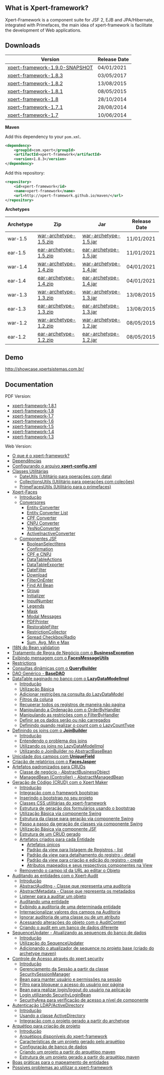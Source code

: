 ## What is Xpert-framework?

Xpert-Framework is a component suite for JSF 2, EJB and JPA/Hibernate, integrated with Primefaces, the main idea of xpert-framework is facilitate the development of Web applications.

## Downloads

Version | Release Date
--------|-------------
[xpert-framework-1.9.0-SNAPSHOT](https://github.com/xpert-framework/download/raw/master/xpert-framework-1.9.0-SNAPSHOT.jar) | 04/01/2021
[xpert-framework-1.8.3](https://github.com/xpert-framework/download/raw/master/xpert-framework-1.8.3.jar) | 03/05/2017
[xpert-framework-1.8.2](https://github.com/xpert-framework/download/raw/master/xpert-framework-1.8.2.jar) | 13/08/2015
[xpert-framework-1.8.1](https://github.com/xpert-framework/download/raw/master/xpert-framework-1.8.1.jar) | 08/05/2015
[xpert-framework-1.8](https://github.com/xpert-framework/download/raw/master/xpert-framework-1.8.jar) | 28/10/2014
[xpert-framework-1.7.1](https://github.com/xpert-framework/download/raw/master/xpert-framework-1.7.1.jar) | 28/08/2014
[xpert-framework-1.7](https://github.com/xpert-framework/download/raw/master/xpert-framework-1.7.jar) | 10/06/2014

**Maven**

Add this dependency to your `pom.xml`.
```xml
<dependency>
    <groupId>com.xpert</groupId>
    <artifactId>xpert-framework</artifactId>
    <version>1.8.3</version>
</dependency>
```

Add this repository:

```xml
<repository>
	<id>xpert-framework</id>
	<name>xpert-framework</name>
	<url>http://xpert-framework.github.io/maven/</url>
</repository>
```

**Archetypes**

Archetype | Zip | Jar | Release Date
----------|-----|----|-----------|
war-1.5 | [war-archetype-1.5.zip](https://github.com/xpert-framework/download/raw/master/archetypes/archetypes-1.5/xpert-framework-war-archetype-1.5.zip) | [war-archetype-1.5.jar](https://github.com/xpert-framework/download/raw/master/archetypes/archetypes-1.5/xpert-framework-war-archetype-1.5.jar) | 11/01/2021
ear-1.5 | [ear-archetype-1.5.zip](https://github.com/xpert-framework/download/raw/master/archetypes/archetypes-1.5/xpert-framework-ear-archetype-1.5.zip) | [ear-archetype-1.5.jar](https://github.com/xpert-framework/download/raw/master/archetypes/archetypes-1.5/xpert-framework-ear-archetype-1.5.jar) | 11/01/2021
war-1.4 | [war-archetype-1.4.zip](https://github.com/xpert-framework/download/raw/master/archetypes/archetypes-1.4/xpert-framework-war-archetype-1.4.zip) | [war-archetype-1.4.jar](https://github.com/xpert-framework/download/raw/master/archetypes/archetypes-1.4/xpert-framework-war-archetype-1.4.jar) | 04/01/2021
ear-1.4 | [ear-archetype-1.4.zip](https://github.com/xpert-framework/download/raw/master/archetypes/archetypes-1.4/xpert-framework-ear-archetype-1.4.zip) | [ear-archetype-1.4.jar](https://github.com/xpert-framework/download/raw/master/archetypes/archetypes-1.4/xpert-framework-ear-archetype-1.4.jar) | 04/01/2021
war-1.3 | [war-archetype-1.3.zip](https://github.com/xpert-framework/download/raw/master/archetypes/archetypes-1.3/xpert-framework-war-archetype-1.3.zip) | [war-archetype-1.3.jar](https://github.com/xpert-framework/download/raw/master/archetypes/archetypes-1.3/xpert-framework-war-archetype-1.3.jar) | 13/08/2015
ear-1.3 | [ear-archetype-1.3.zip](https://github.com/xpert-framework/download/raw/master/archetypes/archetypes-1.3/xpert-framework-ear-archetype-1.3.zip) | [ear-archetype-1.3.jar](https://github.com/xpert-framework/download/raw/master/archetypes/archetypes-1.3/xpert-framework-ear-archetype-1.3.jar) | 13/08/2015
war-1.2 | [war-archetype-1.2.zip](https://github.com/xpert-framework/download/raw/master/archetypes/archetypes-1.2/xpert-framework-war-archetype-1.2.zip) | [war-archetype-1.2.jar](https://github.com/xpert-framework/download/raw/master/archetypes/archetypes-1.2/xpert-framework-war-archetype-1.2.jar) | 08/05/2015
ear-1.2 | [ear-archetype-1.2.zip](https://github.com/xpert-framework/download/raw/master/archetypes/archetypes-1.2/xpert-framework-ear-archetype-1.2.zip) | [ear-archetype-1.2.jar](https://github.com/xpert-framework/download/raw/master/archetypes/archetypes-1.2/xpert-framework-ear-archetype-1.2.jar) | 08/05/2015

## Demo

http://showcase.xpertsistemas.com.br/

## Documentation

PDF Version: 

- [xpert-framework-1.8.1](https://github.com/xpert-framework/download/raw/master/docs/xpert_framework_1_8_1.pdf)
- [xpert-framework-1.8](https://github.com/xpert-framework/download/raw/master/docs/xpert_framework_1_8.pdf)
- [xpert-framework-1.7](https://github.com/xpert-framework/download/raw/master/docs/xpert_framework_1_7.pdf)
- [xpert-framework-1.6](https://github.com/xpert-framework/download/raw/master/docs/xpert_framework_1_6.pdf)
- [xpert-framework-1.5](https://github.com/xpert-framework/download/raw/master/docs/xpert_framework_1_5.pdf)
- [xpert-framework-1.4](https://github.com/xpert-framework/download/raw/master/docs/xpert_framework_1_4.pdf)
- [xpert-framework-1.3](https://github.com/xpert-framework/download/raw/master/docs/xpert_framework_1_3.pdf)

Web Version:

- [O que é o xpert-framework?](https://github.com/xpert-framework/xpert-framework/wiki/O-que-%C3%A9-o-xpert-framework)
- [Dependências](https://github.com/xpert-framework/xpert-framework/wiki/Depend%C3%AAncias)
- [Configurando o arquivo **xpert-config.xml**](https://github.com/xpert-framework/xpert-framework/wiki/Arquivo-xpert-config.xml)
- [Classes Utilitárias](https://github.com/xpert-framework/xpert-framework/wiki/Utilit%C3%A1rios)
  - [DateUtils (Utilitário para operações com data)](https://github.com/xpert-framework/xpert-framework/wiki/Utilit%C3%A1rios#dateutils-utilit%C3%A1rio-para-opera%C3%A7%C3%B5es-com-data)
  - [CollectionsUtils (Utilitário para operações com coleções)](https://github.com/xpert-framework/xpert-framework/wiki/Utilit%C3%A1rios#collectionsutils-utilit%C3%A1rio-para-opera%C3%A7%C3%B5es-com-cole%C3%A7%C3%B5es)
  - [PrimeFacesUtils (Utilitário para o primefaces)](https://github.com/xpert-framework/xpert-framework/wiki/Utilit%C3%A1rios#primefacesutils-utilit%C3%A1rio-para-o-primefaces)
- [Xpert-Faces](https://github.com/xpert-framework/xpert-framework/wiki/xpert-faces)
	- [Introdução](https://github.com/xpert-framework/xpert-framework/wiki/xpert-faces#introducao)
	- [Conversores](https://github.com/xpert-framework/xpert-framework/wiki/Conversores)
		- [Entity Converter](https://github.com/xpert-framework/xpert-framework/wiki/Conversores#entity-converter)
		- [Entity Converter List](https://github.com/xpert-framework/xpert-framework/wiki/Conversores#entity-converter-list)
		- [CPF Converter](https://github.com/xpert-framework/xpert-framework/wiki/Conversores#cpf-converter)
		- [CNPJ Converter](https://github.com/xpert-framework/xpert-framework/wiki/Conversores#cnpj-converter)
		- [YesNoConverter](https://github.com/xpert-framework/xpert-framework/wiki/Conversores#yesnoconverter)
		- [ActiveInactiveConverter](https://github.com/xpert-framework/xpert-framework/wiki/Conversores#activeinactiveconverter)
	- [Componentes JSF](https://github.com/xpert-framework/xpert-framework/wiki/Componentes-JSF)
		- [BooleanSelectItens](https://github.com/xpert-framework/xpert-framework/wiki/BooleanSelectItens)
		- [Confirmation](https://github.com/xpert-framework/xpert-framework/wiki/Confirmation)
		- [CPF e CNPJ](https://github.com/xpert-framework/xpert-framework/wiki/CPF-e-CNPJ)
		- [DataTableActions](https://github.com/xpert-framework/xpert-framework/wiki/DataTableActions)
		- [DataTableExporter](https://github.com/xpert-framework/xpert-framework/wiki/DataTableExporter)
		- [DateFilter](https://github.com/xpert-framework/xpert-framework/wiki/DateFilter)
		- [Download](https://github.com/xpert-framework/xpert-framework/wiki/Componente-Download)
		- [FilterOnEnter](https://github.com/xpert-framework/xpert-framework/wiki/Filter-On-Enter)
		- [Find All Bean](https://github.com/xpert-framework/xpert-framework/wiki/Find-All-Bean)
		- [Group](https://github.com/xpert-framework/xpert-framework/wiki/Group)
		- [Initializer](https://github.com/xpert-framework/xpert-framework/wiki/Initializer)
		- [InputNumber](https://github.com/xpert-framework/xpert-framework/wiki/Input-Number)
		- [Legends](https://github.com/xpert-framework/xpert-framework/wiki/Legends)
		- [Mask](https://github.com/xpert-framework/xpert-framework/wiki/Mask)
		- [Modal Messages](https://github.com/xpert-framework/xpert-framework/wiki/Modal-Messages)
		- [PDFPrinter](https://github.com/xpert-framework/xpert-framework/wiki/PdfPrinter)
		- [RestorableFilter](https://github.com/xpert-framework/xpert-framework/wiki/RestorableFilter)
		- [RestrictionCollector](https://github.com/xpert-framework/xpert-framework/wiki/RestrictionCollector)
		- [Spread Checkbox/Radio](https://github.com/xpert-framework/xpert-framework/wiki/Spread-Checkbox-Radio)
		- [Sum, Avg, Min e Max](https://github.com/xpert-framework/xpert-framework/wiki/Sum,-Avg,-Min-e-Max)
- [I18N do Bean validation](https://github.com/xpert-framework/xpert-framework/wiki/i18n-do-BeanValidation)
- [Tratamento de Regra de Negócio com o **BusinessException**](https://github.com/xpert-framework/xpert-framework/wiki/Tratamento-de-Regra-de-Neg%C3%B3cio-com-o-Business-Exception)
- [Exibindo mensagem com o **FacesMessageUtils**](https://github.com/xpert-framework/xpert-framework/wiki/Exibindo-mensagem-com-o-FacesMessageUtils)
- [Restrictions](https://github.com/xpert-framework/xpert-framework/wiki/Restrictions)
- [Consultas dinâmicas com o **QueryBuilder**](https://github.com/xpert-framework/xpert-framework/wiki/Consultas-din%C3%A2micas-com-o-QueryBuilder)
- [DAO Genérico - **BaseDAO**](https://github.com/xpert-framework/xpert-framework/wiki/DAO-Gen%C3%A9rico---BaseDAO)
- [DataTable paginado no banco com o **LazyDataModelImpl**](https://github.com/xpert-framework/xpert-framework/wiki/DataTable-paginado-no-banco-com-o-LazyDataModelImpl)
	- [Introdução](https://github.com/xpert-framework/xpert-framework/wiki/DataTable-paginado-no-banco-com-o-LazyDataModelImpl#introdu%C3%A7%C3%A3o)
	- [Utilização Básica](https://github.com/xpert-framework/xpert-framework/wiki/DataTable-paginado-no-banco-com-o-LazyDataModelImpl#utiliza%C3%A7%C3%A3o-b%C3%A1sica)
 	- [Adicionar restrições na consulta do LazyDataModel](https://github.com/xpert-framework/xpert-framework/wiki/DataTable-paginado-no-banco-com-o-LazyDataModelImpl#adicionar-restri%C3%A7%C3%B5es-na-consulta-do-lazydatamodel)
	- [Filtros da coluna](https://github.com/xpert-framework/xpert-framework/wiki/DataTable-paginado-no-banco-com-o-LazyDataModelImpl#filtros-da-coluna)
	- [Recuperar todos os registros de maneira não pagina](https://github.com/xpert-framework/xpert-framework/wiki/DataTable-paginado-no-banco-com-o-LazyDataModelImpl#recuperar-todos-os-registros-de-maneira-n%C3%A3o-pagina)
 	- [Manipulando a Ordenação com o OrderByHandler](https://github.com/xpert-framework/xpert-framework/wiki/DataTable-paginado-no-banco-com-o-LazyDataModelImpl#manipulando-a-ordena%C3%A7%C3%A3o-com-o-orderbyhandler)
	 - [Manipulando as restrições com o FilterByHandler](https://github.com/xpert-framework/xpert-framework/wiki/DataTable-paginado-no-banco-com-o-LazyDataModelImpl#manipulando-as-restri%C3%A7%C3%B5es-com-o-filterbyhandler)
 	- [Definir se os dados serão ou não carregados](https://github.com/xpert-framework/xpert-framework/wiki/DataTable-paginado-no-banco-com-o-LazyDataModelImpl#definir-se-os-dados-ser%C3%A3o-ou-n%C3%A3o-carregados)
 	- [Definindo quando realizar o count com o LazyCountType](https://github.com/xpert-framework/xpert-framework/wiki/DataTable-paginado-no-banco-com-o-LazyDataModelImpl#definindo-quando-realizar-o-count-com-o-lazycounttype)
- [Definindo os joins com o **JoinBuilder**](https://github.com/xpert-framework/xpert-framework/wiki/Definindo-os-joins-com-o-JoinBuilder)
 	- [Introdução](https://github.com/xpert-framework/xpert-framework/wiki/Definindo-os-joins-com-o-JoinBuilder#introdu%C3%A7%C3%A3o)
 	- [Entendendo o problema dos joins](https://github.com/xpert-framework/xpert-framework/wiki/Definindo-os-joins-com-o-JoinBuilder#entendendo-o-problema-dos-joins)
 	- [Utilizando os joins no LazyDataModelImpl](https://github.com/xpert-framework/xpert-framework/wiki/Definindo-os-joins-com-o-JoinBuilder#utilizando-os-joins-no-lazydatamodelimpl)
 	- [Utilizando o JoinBuilder no AbstractBaseBean](https://github.com/xpert-framework/xpert-framework/wiki/Definindo-os-joins-com-o-JoinBuilder#utilizando-o-joinbuilder-no-abstractbasebean)
- [Unicidade dos campos com **UniqueField**](https://github.com/xpert-framework/xpert-framework/wiki/Unicidade-dos-campos-com-UniqueField)
- [Criação de relatórios com o **FacesJasper**](https://github.com/xpert-framework/xpert-framework/wiki/Cria%C3%A7%C3%A3o-de-relat%C3%B3rios-com-o-FacesJasper)
- [Artefatos padronizados para CRUDs](https://github.com/xpert-framework/xpert-framework/wiki/Artefatos-padronizados-para-CRUDs)
 	- [Classe de negócio - AbstractBusinessObject](https://github.com/xpert-framework/xpert-framework/wiki/Artefatos-padronizados-para-CRUDs#classe-de-neg%C3%B3cio---abstractbusinessobject)
 	- [ManagedBean (Controller) - AbstractManagedBean](https://github.com/xpert-framework/xpert-framework/wiki/Artefatos-padronizados-para-CRUDs#managedbean-controller---abstractmanagedbean)
- [Geração de Código (CRUD) com o Xpert Maker](https://github.com/xpert-framework/xpert-framework/wiki/Gera%C3%A7%C3%A3o-de-C%C3%B3digo-(CRUD)-com-o-Xpert-Maker)
	- [Introdução](https://github.com/xpert-framework/xpert-framework/wiki/Gera%C3%A7%C3%A3o-de-C%C3%B3digo-(CRUD)-com-o-Xpert-Maker#introdu%C3%A7%C3%A3o)
	- [Integração com o framework bootstrap](https://github.com/xpert-framework/xpert-framework/wiki/Gera%C3%A7%C3%A3o-de-C%C3%B3digo-(CRUD)-com-o-Xpert-Maker#integra%C3%A7%C3%A3o-com-o-framework-bootstrap)
	- [Inserindo o bootstrap no seu projeto](https://github.com/xpert-framework/xpert-framework/wiki/Gera%C3%A7%C3%A3o-de-C%C3%B3digo-(CRUD)-com-o-Xpert-Maker#inserindo-o-bootstrap-no-seu-projeto)
   	- [Classes CSS utilitárias do xpert-framework](https://github.com/xpert-framework/xpert-framework/wiki/Gera%C3%A7%C3%A3o-de-C%C3%B3digo-(CRUD)-com-o-Xpert-Maker#classes-css-utilit%C3%A1rias-do-xpert-framework)
 	- [Estrutura de geração dos formulários usando o bootstrap](https://github.com/xpert-framework/xpert-framework/wiki/Gera%C3%A7%C3%A3o-de-C%C3%B3digo-(CRUD)-com-o-Xpert-Maker#estrutura-de-gera%C3%A7%C3%A3o-dos-formul%C3%A1rios-usando-o-bootstrap)
	- [Utilização Básica via componente Swing](https://github.com/xpert-framework/xpert-framework/wiki/Gera%C3%A7%C3%A3o-de-C%C3%B3digo-(CRUD)-com-o-Xpert-Maker#utiliza%C3%A7%C3%A3o-b%C3%A1sica-via-componente-swing)
   	- [Estrutura da classe para geração via componente Swing](https://github.com/xpert-framework/xpert-framework/wiki/Gera%C3%A7%C3%A3o-de-C%C3%B3digo-(CRUD)-com-o-Xpert-Maker#estrutura-da-classe-para-gera%C3%A7%C3%A3o-via-componente-swing)
	- [Passo a passo da geração de classes via componente Swing](https://github.com/xpert-framework/xpert-framework/wiki/Gera%C3%A7%C3%A3o-de-C%C3%B3digo-(CRUD)-com-o-Xpert-Maker#passo-a-passo-da-gera%C3%A7%C3%A3o-de-classes-via-componente-swing)
 	- [Utilização Básica via componente JSF](https://github.com/xpert-framework/xpert-framework/wiki/Gera%C3%A7%C3%A3o-de-C%C3%B3digo-(CRUD)-com-o-Xpert-Maker#utiliza%C3%A7%C3%A3o-b%C3%A1sica-via-componente-jsf)
 	- [Estrutura de um CRUD gerado](https://github.com/xpert-framework/xpert-framework/wiki/Gera%C3%A7%C3%A3o-de-C%C3%B3digo-(CRUD)-com-o-Xpert-Maker#estrutura-de-um-crud-gerado)
  	- [Artefatos criados para cada Entidade](https://github.com/xpert-framework/xpert-framework/wiki/Gera%C3%A7%C3%A3o-de-C%C3%B3digo-(CRUD)-com-o-Xpert-Maker#artefatos-criados-para-cada-entidade)
    	- [Artefatos únicos](https://github.com/xpert-framework/xpert-framework/wiki/Gera%C3%A7%C3%A3o-de-C%C3%B3digo-(CRUD)-com-o-Xpert-Maker#artefatos-%C3%BAnicos)
		- [Padrão da view para listagem de Registros - list](https://github.com/xpert-framework/xpert-framework/wiki/Gera%C3%A7%C3%A3o-de-C%C3%B3digo-(CRUD)-com-o-Xpert-Maker#padr%C3%A3o-da-view-para-listagem-de-registros---list)
   		- [Padrão da view para detalhamento do registro - detail](https://github.com/xpert-framework/xpert-framework/wiki/Gera%C3%A7%C3%A3o-de-C%C3%B3digo-(CRUD)-com-o-Xpert-Maker#padr%C3%A3o-da-view-para-detalhamento-do-registro---detail)
		- [Padrão da view para criação e edição do registro - create](https://github.com/xpert-framework/xpert-framework/wiki/Gera%C3%A7%C3%A3o-de-C%C3%B3digo-(CRUD)-com-o-Xpert-Maker#padr%C3%A3o-da-view-para-cria%C3%A7%C3%A3o-e-edi%C3%A7%C3%A3o-do-registro---create)
		- [Atributos mapeados e seus respectivos componentes na View](https://github.com/xpert-framework/xpert-framework/wiki/Gera%C3%A7%C3%A3o-de-C%C3%B3digo-(CRUD)-com-o-Xpert-Maker#atributos-mapeados-e-seus-respectivos-componentes-na-view)
 	- [Removendo o campo id da URL ao editar o Objeto](https://github.com/xpert-framework/xpert-framework/wiki/Gera%C3%A7%C3%A3o-de-C%C3%B3digo-(CRUD)-com-o-Xpert-Maker#removendo-o-campo-id-da-url-ao-editar-o-objeto)
- [Auditando as entidades com o Xpert-Audit](https://github.com/xpert-framework/xpert-framework/wiki/Auditando-as-entidades-com-o-Xpert-Audit)
	- [Introdução](https://github.com/xpert-framework/xpert-framework/wiki/Auditando-as-entidades-com-o-Xpert-Audit#introdu%C3%A7%C3%A3o)
	- [AbstractAuditng - Classe que representa uma auditoria](https://github.com/xpert-framework/xpert-framework/wiki/Auditando-as-entidades-com-o-Xpert-Audit#abstractauditng---classe-que-representa-uma-auditoria)
	- [AbstractMetadata - Classe que representa os metadados](https://github.com/xpert-framework/xpert-framework/wiki/Auditando-as-entidades-com-o-Xpert-Audit#abstractmetadata---classe-que-representa-os-metadados)
	- [Listener para a auditar um objeto](https://github.com/xpert-framework/xpert-framework/wiki/Auditando-as-entidades-com-o-Xpert-Audit#listener-para-a-auditar-um-objeto)
	- [Auditando uma entidade](https://github.com/xpert-framework/xpert-framework/wiki/Auditando-as-entidades-com-o-Xpert-Audit#auditando-uma-entidade)
 	- [Exibindo a auditoria de uma determinada entidade](https://github.com/xpert-framework/xpert-framework/wiki/Auditando-as-entidades-com-o-Xpert-Audit#exibindo-a-auditoria-de-uma-determinada-entidade)
	- [Internacionalizar valores dos campos na Auditoria](https://github.com/xpert-framework/xpert-framework/wiki/Auditando-as-entidades-com-o-Xpert-Audit#internacionalizar-valores-dos-campos-na-auditoria)
	- [Ignorar auditoria de uma classe ou de um atributo](https://github.com/xpert-framework/xpert-framework/wiki/Auditando-as-entidades-com-o-Xpert-Audit#ignorar-auditoria-de-uma-classe-ou-de-um-atributo)
	- [Acessando alterações do objeto com o AuditContext](https://github.com/xpert-framework/xpert-framework/wiki/Auditando-as-entidades-com-o-Xpert-Audit#acessando-altera%C3%A7%C3%B5es-do-objeto-com-o-auditcontext)
	- [Criando o audit em um banco de dados diferente](https://github.com/xpert-framework/xpert-framework/wiki/Auditando-as-entidades-com-o-Xpert-Audit#criando-o-audit-em-um-banco-de-dados-diferente)
- [SequenceUpdater - Atualizando as sequences do banco de dados](https://github.com/xpert-framework/xpert-framework/wiki/SequenceUpdater---Atualizando-as-sequences-do-banco-de-dados)
	- [Introdução](https://github.com/xpert-framework/xpert-framework/wiki/SequenceUpdater---Atualizando-as-sequences-do-banco-de-dados#introdu%C3%A7%C3%A3o)
	- [Utilização do SequenceUpdater](https://github.com/xpert-framework/xpert-framework/wiki/SequenceUpdater---Atualizando-as-sequences-do-banco-de-dados#utiliza%C3%A7%C3%A3o-do-sequenceupdater)
	- [Adicionando o atualizador de sequence no projeto base (criado do archetype maven)](https://github.com/xpert-framework/xpert-framework/wiki/SequenceUpdater---Atualizando-as-sequences-do-banco-de-dados#adicionando-o-atualizador-de-sequence-no-projeto-base-criado-do-archetype-maven)
- [Controle de Acesso através do xpert security](https://github.com/xpert-framework/xpert-framework/wiki/Controle-de-Acesso-atrav%C3%A9s-do-xpert-security)
	- [Introdução](https://github.com/xpert-framework/xpert-framework/wiki/Controle-de-Acesso-atrav%C3%A9s-do-xpert-security#introdu%C3%A7%C3%A3o)
	- [Gerenciamento da Sessão a partir da classe SecuritySessionManager](https://github.com/xpert-framework/xpert-framework/wiki/Controle-de-Acesso-atrav%C3%A9s-do-xpert-security#gerenciamento-da-sess%C3%A3o-a-partir-da-classe-securitysessionmanager)
	- [Bean para manter usuário e permissões na sessão](https://github.com/xpert-framework/xpert-framework/wiki/Controle-de-Acesso-atrav%C3%A9s-do-xpert-security#bean-para-manter-usu%C3%A1rio-e-permiss%C3%B5es-na-sess%C3%A3o)
	- [Filtro para bloquear o acesso do usuário por página](https://github.com/xpert-framework/xpert-framework/wiki/Controle-de-Acesso-atrav%C3%A9s-do-xpert-security#filtro-para-bloquear-o-acesso-do-usu%C3%A1rio-por-p%C3%A1gina)
	- [Bean para realizar login/logout do usuário na aplicação](https://github.com/xpert-framework/xpert-framework/wiki/Controle-de-Acesso-atrav%C3%A9s-do-xpert-security#bean-para-realizar-loginlogout-do-usu%C3%A1rio-na-aplica%C3%A7%C3%A3o)
	- [Login utilizando SecurityLoginBean](https://github.com/xpert-framework/xpert-framework/wiki/Controle-de-Acesso-atrav%C3%A9s-do-xpert-security#login-utilizando-securityloginbean)
	- [SecurityArea para verificação de acesso a nível de componente](https://github.com/xpert-framework/xpert-framework/wiki/Controle-de-Acesso-atrav%C3%A9s-do-xpert-security#securityarea-para-verifica%C3%A7%C3%A3o-de-acesso-a-n%C3%ADvel-de-componente)
- [Autenticação LDAP/ActiveDirectory](https://github.com/xpert-framework/xpert-framework/wiki/Autentica%C3%A7%C3%A3o-LDAP)
	- [Introdução](https://github.com/xpert-framework/xpert-framework/wiki/Autentica%C3%A7%C3%A3o-LDAP#introdu%C3%A7%C3%A3o)
	- [Usando a classe ActiveDirectory](https://github.com/xpert-framework/xpert-framework/wiki/Autentica%C3%A7%C3%A3o-LDAP#usando-a-classe-activedirectory)
	- [Integração com o projeto gerado a partir do archetype](https://github.com/xpert-framework/xpert-framework/wiki/Autentica%C3%A7%C3%A3o-LDAP#integra%C3%A7%C3%A3o-com-o-projeto-gerado-a-partir-do-archetype)
- [Arquétipo para criação de projeto](https://github.com/xpert-framework/xpert-framework/wiki/Arqu%C3%A9tipo-para-cria%C3%A7%C3%A3o-de-projeto)
	- [Introdução](https://github.com/xpert-framework/xpert-framework/wiki/Arqu%C3%A9tipo-para-cria%C3%A7%C3%A3o-de-projeto#introdu%C3%A7%C3%A3o)
	- [Arquétipos disponíveis do xpert-framework](https://github.com/xpert-framework/xpert-framework/wiki/Arqu%C3%A9tipo-para-cria%C3%A7%C3%A3o-de-projeto#arqu%C3%A9tipos-dispon%C3%ADveis-do-xpert-framework)
	- [Características de um projeto gerado pelo arquétipo](https://github.com/xpert-framework/xpert-framework/wiki/Arqu%C3%A9tipo-para-cria%C3%A7%C3%A3o-de-projeto#caracter%C3%ADsticas-de-um-projeto-gerado-pelo-arqu%C3%A9tipo)
	- [Configuração de banco de dados](https://github.com/xpert-framework/xpert-framework/wiki/Arqu%C3%A9tipo-para-cria%C3%A7%C3%A3o-de-projeto#configura%C3%A7%C3%A3o-de-banco-de-dados)
	- [Criando um projeto a partir do arquétipo maven](https://github.com/xpert-framework/xpert-framework/wiki/Arqu%C3%A9tipo-para-cria%C3%A7%C3%A3o-de-projeto#criando-um-projeto-a-partir-do-arqu%C3%A9tipo-maven)
	- [Estrutura de um projeto gerado a partir do arquétipo maven](https://github.com/xpert-framework/xpert-framework/wiki/Arqu%C3%A9tipo-para-cria%C3%A7%C3%A3o-de-projeto#estrutura-de-um-projeto-gerado-a-partir-do-arqu%C3%A9tipo-maven)
- [Boas práticas para o mapeamento de entidades](https://github.com/xpert-framework/xpert-framework/wiki/Boas-pr%C3%A1ticas-para-o-mapeamento-de-entidades)
- [Possíves problemas ao utilizar o xpert-framework](https://github.com/xpert-framework/xpert-framework/wiki/Poss%C3%ADves-problemas-ao-utilizar-o-xpert-framework)
